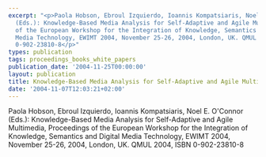 ```yaml
---
excerpt: "<p>Paola Hobson, Ebroul Izquierdo, Ioannis Kompatsiaris, Noel E. O&#39;Connor
  (Eds.): Knowledge-Based Media Analysis for Self-Adaptive and Agile Multimedia, Proceedings
  of the European Workshop for the Integration of Knowledge, Semantics and Digital
  Media Technology, EWIMT 2004, November 25-26, 2004, London, UK. QMUL 2004, ISBN
  0-902-23810-8</p>"
types: publication
tags: proceedings_books_white_papers
publication_date: '2004-11-25T00:00:00'
layout: publication
title: Knowledge-Based Media Analysis for Self-Adaptive and Agile Multimedia
date: '2004-11-07T12:03:21+02:00'
---
```

<p>Paola Hobson, Ebroul Izquierdo, Ioannis Kompatsiaris, Noel E. O&#39;Connor (Eds.): Knowledge-Based Media Analysis for Self-Adaptive and Agile Multimedia, Proceedings of the European Workshop for the Integration of Knowledge, Semantics and Digital Media Technology, EWIMT 2004, November 25-26, 2004, London, UK. QMUL 2004, ISBN 0-902-23810-8</p>

